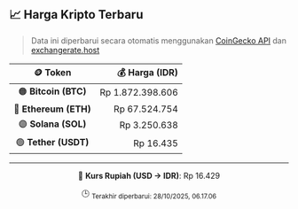 

<!-- HARGA_KRIPTO -->
## 📈 Harga Kripto Terbaru

> Data ini diperbarui secara otomatis menggunakan [CoinGecko API](https://www.coingecko.com/) dan [exchangerate.host](https://exchangerate.host/)

<div align="center">

| 🪙 Token | 💰 Harga (IDR) |
|:------:|---------------:|
| 🟠 **Bitcoin (BTC)**   | Rp 1.872.398.606 |
| 🔵 **Ethereum (ETH)**  | Rp 67.524.754 |
| 🟣 **Solana (SOL)**    | Rp 3.250.638 |
| 🟢 **Tether (USDT)**   | Rp 16.435 |

---

💱 **Kurs Rupiah (USD → IDR)**: Rp 16.429

🕒 <sub>Terakhir diperbarui: 28/10/2025, 06.17.06</sub>

</div>
<!-- /HARGA_KRIPTO -->